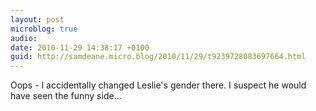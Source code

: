 ```yaml
---
layout: post
microblog: true
audio: 
date: 2010-11-29 14:38:17 +0100
guid: http://samdeane.micro.blog/2010/11/29/t9239728083697664.html
---
```

Oops - I accidentally changed Leslie's gender there. I suspect he would have seen the funny side...

